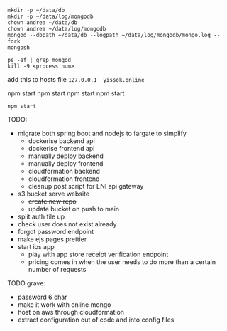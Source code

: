 ```
mkdir -p ~/data/db
mkdir -p ~/data/log/mongodb
chown andrea ~/data/db
chown andrea ~/data/log/mongodb
mongod --dbpath ~/data/db --logpath ~/data/log/mongodb/mongo.log --fork
mongosh

ps -ef | grep mongod
kill -9 <process num>
```

add this to hosts file 
`127.0.0.1	yissok.online`


npm start
npm start
npm start
npm start

`npm start`

TODO:
- migrate both spring boot and nodejs to fargate to simplify
  - dockerise backend api
  - dockerise frontend api
  - manually deploy backend
  - manually deploy frontend
  - cloudformation backend
  - cloudformation frontend
  - cleanup post script for ENI api gateway
- s3 bucket serve website
  - ~~create new repo~~
  - update bucket on push to main
- split auth file up
- check user does not exist already
- forgot password endpoint
- make ejs pages prettier
- start ios app
  - play with app store receipt verification endpoint
  - pricing comes in when the user needs to do more than a certain number of requests


TODO grave:
- password 6 char
- make it work with online mongo
- host on aws through cloudformation
- extract configuration out of code and into config files
